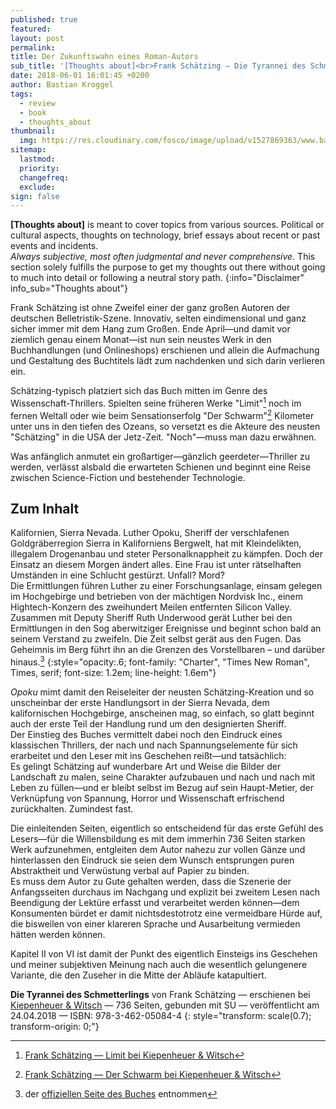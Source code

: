 ```yaml
---
published: true
featured: 
layout: post
permalink:
title: Der Zukunftswahn eines Roman-Autors
sub_title: '[Thoughts about]<br>Frank Schätzing – Die Tyrannei des Schmetterlings'
date: 2018-06-01 16:01:45 +0200
author: Bastian Kroggel
tags:
  - review
  - book
  - thoughts_about
thumbnail:
  img: https://res.cloudinary.com/fosco/image/upload/v1527869363/www.bastiankroggel.com/die_tyrannei_des_schmetterlings.jpg
sitemap:
  lastmod:
  priority:
  changefreq:
  exclude:
sign: false
---
```


**[Thoughts about]** is meant to cover topics from various sources. Political or cultural aspects, thoughts on technology, brief essays about recent or past events and incidents.  
*Always subjective, most often judgmental and never comprehensive.* This section solely fulfills the purpose to get my thoughts out there without going to much into detail or following a neutral story path.
{:info="Disclaimer" info_sub="Thoughts about"}

Frank Schätzing ist ohne Zweifel einer der ganz großen Autoren der deutschen Belletristik-Szene. Innovativ, selten eindimensional und ganz sicher immer mit dem Hang zum Großen.
Ende April—und damit vor ziemlich genau einem Monat—ist nun sein neustes Werk in den Buchhandlungen (und Onlineshops) erschienen und allein die Aufmachung und Gestaltung des Buchtitels lädt zum nachdenken und sich darin verlieren ein.

<!--![Buchcover die Tyrannei des Schmetterlings](http://res.cloudinary.com/fosco/image/upload/v1527869363/die_tyrannei_des_schmetterlings.jpg){:.lock data-title="Buchcover. Frank Schätzing — Die Tyrannei des Schmetterlings" data-subtitle="erhältlich bei [Kiepenheuer & Witsch](https://www.kiwi-verlag.de/buch/die-tyrannei-des-schmetterlings/978-3-462-05084-4/)"}-->

Schätzing-typisch platziert sich das Buch mitten im Genre des Wissenschaft-Thrillers. Spielten seine früheren Werke "Limit"[^1] noch im fernen Weltall oder wie beim Sensationserfolg "Der Schwarm"[^2] Kilometer unter uns in den tiefen des Ozeans, so versetzt es die Akteure des neusten "Schätzing" in die USA der Jetz-Zeit. "Noch"—muss man dazu erwähnen.

Was anfänglich anmutet ein großartiger—gänzlich geerdeter—Thriller zu werden, verlässt alsbald die erwarteten Schienen und beginnt eine Reise zwischen Science-Fiction und bestehender Technologie.

## Zum Inhalt

Kalifornien, Sierra Nevada. Luther Opoku, Sheriff der verschlafenen Goldgräberregion Sierra in Kaliforniens Bergwelt, hat mit Kleindelikten, illegalem Drogenanbau und steter Personalknappheit zu kämpfen. Doch der Einsatz an diesem Morgen ändert alles. Eine Frau ist unter rätselhaften Umständen in eine Schlucht gestürzt. Unfall? Mord?  
Die Ermittlungen führen Luther zu einer Forschungsanlage, einsam gelegen im Hochgebirge und betrieben von der mächtigen Nordvisk Inc., einem Hightech-Konzern des zweihundert Meilen entfernten Silicon Valley. Zusammen mit Deputy Sheriff Ruth Underwood gerät Luther bei den Ermittlungen in den Sog aberwitziger Ereignisse und beginnt schon bald an seinem Verstand zu zweifeln. Die Zeit selbst gerät aus den Fugen. Das Geheimnis im Berg führt ihn an die Grenzen des Vorstellbaren – und darüber hinaus.[^3]
{:style="opacity:.6; font-family: "Charter", "Times New Roman", Times, serif; font-size: 1.2em; line-height: 1.6em"}

*Opoku* mimt damit den Reiseleiter der neusten Schätzing-Kreation und so unscheinbar der erste Handlungsort in der Sierra Nevada, dem kalifornischen Hochgebirge, anscheinen mag, so einfach, so glatt beginnt auch der erste Teil der Handlung rund um den designierten Sheriff.    
Der Einstieg des Buches vermittelt dabei noch den Eindruck eines klassischen Thrillers, der nach und nach Spannungselemente für sich erarbeitet und den Leser mit ins Geschehen reißt—und tatsächlich:    
Es gelingt Schätzing auf wunderbare Art und Weise die Bilder der Landschaft zu malen, seine Charakter aufzubauen und nach und nach mit Leben zu füllen—und er bleibt selbst im Bezug auf sein Haupt-Metier, der Verknüpfung von Spannung, Horror und Wissenschaft erfrischend zurückhalten. Zumindest fast.

Die einleitenden Seiten, eigentlich so entscheidend für das erste Gefühl des Lesers—für die Willensbildung es mit dem immerhin 736 Seiten starken Werk aufzunehmen, entgleiten dem Autor nahezu zur vollen Gänze und hinterlassen den Eindruck sie seien dem Wunsch entsprungen puren Abstraktheit und Verwüstung verbal auf Papier zu binden.  
Es muss dem Autor zu Gute gehalten werden, dass die Szenerie der Anfangsseiten durchaus im Nachgang und explizit bei zweitem Lesen nach Beendigung der Lektüre erfasst und verarbeitet werden können—dem Konsumenten bürdet er damit nichtsdestotrotz eine vermeidbare Hürde auf, die bisweilen von einer klareren Sprache und Ausarbeitung vermieden hätten werden können.

Kapitel II von VI ist damit der Punkt des eigentlich Einsteigs ins Geschehen und meiner subjektiven Meinung nach auch die wesentlich gelungenere Variante, die den Zuseher in die Mitte der Abläufe katapultiert. 


**Die Tyrannei des Schmetterlings** von Frank Schätzing — erschienen bei [Kiepenheuer & Witsch](https://www.kiwi-verlag.de/buch/die-tyrannei-des-schmetterlings/978-3-462-05084-4/) — 736 Seiten, gebunden mit SU — veröffentlicht am 24.04.2018 — ISBN: 978-3-462-05084-4
{: style="transform: scale(0.7); transform-origin: 0;"}

[^1]: [Frank Schätzing — Limit bei Kiepenheuer & Witsch](https://www.kiwi-verlag.de/buch/limit/978-3-462-03704-3/)
[^2]: [Frank Schätzing — Der Schwarm bei Kiepenheuer & Witsch](https://www.kiwi-verlag.de/buch/der-schwarm/978-3-462-03374-8/)
[^3]: der [offiziellen Seite des Buches](http://www.frank-schaetzing.com/buch) entnommen
